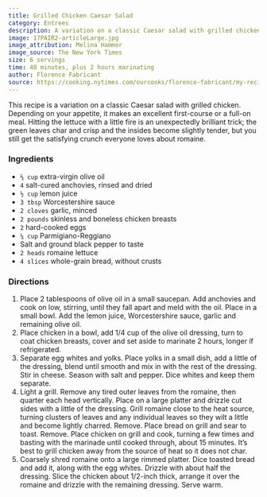 ```yaml
---
title: Grilled Chicken Caesar Salad
category: Entrees
description: A variation on a classic Caesar salad with grilled chicken that makes an excellent first-course or a full-on meal. The lettuce is slightly charred and crisp, and the insides become slightly tender, but you still get the satisfying crunch everyone loves about romaine.
image: 17PAIR2-articleLarge.jpg
image_attribution: Melina Hammer
image_source: The New York Times
size: 6 servings
time: 40 minutes, plus 2 hours marinating
author: Florence Fabricant
source: https://cooking.nytimes.com/ourcooks/florence-fabricant/my-recipes?action=click&module=byline&region=recipe%20page
---
```


This recipe is a variation on a classic Caesar salad with grilled chicken. Depending on your appetite, it makes an excellent first-course or a full-on meal. Hitting the lettuce with a little fire is an unexpectedly brilliant trick; the green leaves char and crisp and the insides become slightly tender, but you still get the satisfying crunch everyone loves about romaine.

### Ingredients

* `⅔ cup` extra-virgin olive oil
* `4` salt-cured anchovies, rinsed and dried
* `½ cup` lemon juice
* `3 tbsp` Worcestershire sauce
* `2 cloves` garlic, minced
* `2 pounds` skinless and boneless chicken breasts
* `2` hard-cooked eggs
* `¼ cup` Parmigiano-Reggiano
* Salt and ground black pepper to taste
* `2 heads` romaine lettuce
* `4 slices` whole-grain bread, without crusts

### Directions

1. Place 2 tablespoons of olive oil in a small saucepan. Add anchovies and cook on low, stirring, until they fall apart and meld with the oil. Place in a small bowl. Add the lemon juice, Worcestershire sauce, garlic and remaining olive oil.
2. Place chicken in a bowl, add 1/4 cup of the olive oil dressing, turn to coat chicken breasts, cover and set aside to marinate 2 hours, longer if refrigerated.
3. Separate egg whites and yolks. Place yolks in a small dish, add a little of the dressing, blend until smooth and mix in with the rest of the dressing. Stir in cheese. Season with salt and pepper. Dice whites and keep them separate.
4. Light a grill. Remove any tired outer leaves from the romaine, then quarter each head vertically. Place on a large platter and drizzle cut sides with a little of the dressing. Grill romaine close to the heat source, turning clusters of leaves and any individual leaves so they wilt a little and become lightly charred. Remove. Place bread on grill and sear to toast. Remove. Place chicken on grill and cook, turning a few times and basting with the marinade until cooked through, about 15 minutes. It’s best to grill chicken away from the source of heat so it does not char.
5. Coarsely shred romaine onto a large rimmed platter. Dice toasted bread and add it, along with the egg whites. Drizzle with about half the dressing. Slice the chicken about 1/2-inch thick, arrange it over the romaine and drizzle with the remaining dressing. Serve warm.